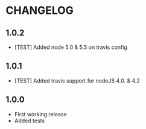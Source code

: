 # CHANGELOG

## 1.0.2
- [TEST] Added node 5.0 & 5.5 on travis config

## 1.0.1
- [TEST] Added travis support for nodeJS 4.0. & 4.2

## 1.0.0 
- First working release  
- Added tests
